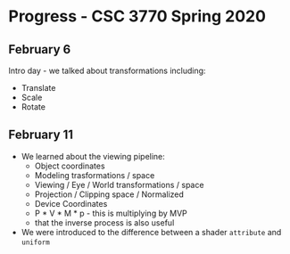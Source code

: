 # Progress - CSC 3770 Spring 2020

## February 6

Intro day - we talked about transformations including:

* Translate
* Scale
* Rotate

## February 11

* We learned about the viewing pipeline:
	* Object coordinates
    * Modeling trasformations / space
	* Viewing / Eye / World transformations / space
	* Projection / Clipping space / Normalized
	* Device Coordinates
	* P * V * M * p - this is multiplying by MVP
	* that the inverse process is also useful
* We were introduced to the difference between a shader `attribute` and `uniform`


